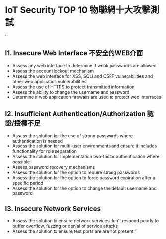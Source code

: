# IoT Security TOP 10 物聯網十大攻擊測試
``
## I1. Insecure Web Interface 不安全的WEB介面
- Assess any web interface to determine if weak passwords are allowed
- Assess the account lockout mechanism
- Assess the web interface for XSS, SQLi and CSRF vulnerabilities and other web application vulnerabilities
- Assess the use of HTTPS to protect transmitted information
- Assess the ability to change the username and password
- Determine if web application firewalls are used to protect web interfaces

## I2. Insufficient Authentication/Authorization 認證/授權不足
- Assess the solution for the use of strong passwords where authentication is needed
- Assess the solution for multi-user environments and ensure it includes functionality for role separation
- Assess the solution for Implementation two-factor authentication where possible
- Assess password recovery mechanisms
- Assess the solution for the option to require strong passwords
- Assess the solution for the option to force password expiration after a specific period
- Assess the solution for the option to change the default username and password

## I3. Insecure Network Services
- Assess the solution to ensure network services don't respond poorly to buffer overflow, fuzzing or denial of service attacks
- Assess the solution to ensure test ports are are not present
``
